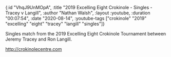 {:id "VhqJ9UnMOpA",
 :title "2019 Excelling Eight Crokinole - Singles - Tracey v Langill",
 :author "Nathan Walsh",
 :layout :youtube,
 :duration "00:07:54",
 :date "2020-08-14",
 :youtube-tags
 ["crokinole" "2019" "excelling" "eight" "tracey" "langill" "singles"]}


Singles match from the 2019 Excelling Eight Crokinole Tournament between Jeremy Tracey and Ron Langill.

http://crokinolecentre.com
